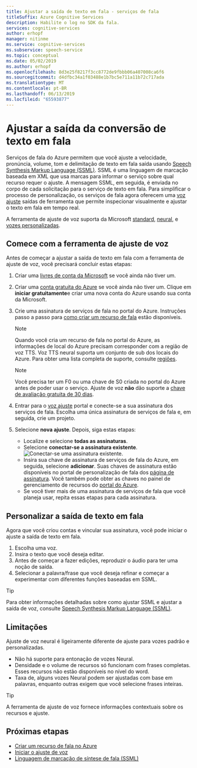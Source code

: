 ```yaml
---
title: Ajustar a saída de texto em fala - serviços de fala
titleSuffix: Azure Cognitive Services
description: Habilite o log no SDK da fala.
services: cognitive-services
author: erhopf
manager: nitinme
ms.service: cognitive-services
ms.subservice: speech-service
ms.topic: conceptual
ms.date: 05/02/2019
ms.author: erhopf
ms.openlocfilehash: 8d3e25f8217f3cc8772de9fbbb06a407008ca6f6
ms.sourcegitcommit: d4dfbc34a1f03488e1b7bc5e711a11b72c717ada
ms.translationtype: MT
ms.contentlocale: pt-BR
ms.lasthandoff: 06/13/2019
ms.locfileid: "65593877"
---
```

# <a name="fine-tune-text-to-speech-output"></a>Ajustar a saída da conversão de texto em fala

Serviços de fala do Azure permitem que você ajuste a velocidade, pronúncia, volume, tom e delimitação de texto em fala saída usando [Speech Synthesis Markup Language (SSML)](speech-synthesis-markup.md). SSML é uma linguagem de marcação baseada em XML que usa marcas para informar o serviço sobre qual recurso requer o ajuste. A mensagem SSML, em seguida, é enviada no corpo de cada solicitação para o serviço de texto em fala. Para simplificar o processo de personalização, os serviços de fala agora oferecem uma [voz ajuste](https://aka.ms/voicetuning) saídas de ferramenta que permite inspecionar visualmente e ajustar o texto em fala em tempo real.

A ferramenta de ajuste de voz suporta da Microsoft [standard](language-support.md#standard-voices), [neural](language-support.md#text-to-speech), e [vozes personalizadas](how-to-customize-voice-font.md).

## <a name="get-started-with-the-voice-tuning-tool"></a>Comece com a ferramenta de ajuste de voz

Antes de começar a ajustar a saída de texto em fala com a ferramenta de ajuste de voz, você precisará concluir estas etapas:

1. Criar uma [livres de conta da Microsoft](https://account.microsoft.com/account) se você ainda não tiver um.
2. Criar uma [conta gratuita do Azure](https://azure.microsoft.com/free/) se você ainda não tiver um. Clique em **iniciar gratuitamente**e criar uma nova conta do Azure usando sua conta da Microsoft.

3. Crie uma assinatura de serviços de fala no portal do Azure. Instruções passo a passo para [como criar um recurso de fala](https://docs.microsoft.com/azure/cognitive-services/speech-service/get-started#create-a-speech-resource-in-azure) estão disponíveis.
   >[!NOTE]
   >Quando você cria um recurso de fala no portal do Azure, as informações de local do Azure precisam corresponder com a região de voz TTS. Voz TTS neural suporta um conjunto de sub dos locais do Azure. Para obter uma lista completa de suporte, consulte [regiões](regions.md#text-to-speech).

   >[!NOTE]
   >Você precisa ter um F0 ou uma chave de S0 criada no portal do Azure antes de poder usar o serviço. Ajuste de voz **não** dão suporte a [chave de avaliação gratuita de 30 dias](https://docs.microsoft.com/azure/cognitive-services/speech-service/get-started?branch=release-build-cogserv-speech-services#free-trial).

4. Entrar para o [voz ajuste](https://aka.ms/voicetuning) portal e conecte-se a sua assinatura dos serviços de fala. Escolha uma única assinatura de serviços de fala e, em seguida, crie um projeto.
5. Selecione **nova ajuste**. Depois, siga estas etapas:

   * Localize e selecione **todas as assinaturas**.  
   * Selecione **conectar-se a assinatura existente**.  
     ![Conectar-se uma assinatura existente](./media/custom-voice/custom-voice-connect-subscription.png).
   * Insira sua chave de assinatura de serviços de fala do Azure, em seguida, selecione **adicionar**. Suas chaves de assinatura estão disponíveis no portal de personalização de fala dos [página de assinatura](https://go.microsoft.com/fwlink/?linkid=2090458). Você também pode obter as chaves no painel de gerenciamento de recursos do [portal do Azure](https://portal.azure.com/).
   * Se você tiver mais de uma assinatura de serviços de fala que você planeja usar, repita essas etapas para cada assinatura.

## <a name="customize-the-text-to-speech-output"></a>Personalizar a saída de texto em fala

Agora que você criou contas e vincular sua assinatura, você pode iniciar o ajuste a saída de texto em fala.

1. Escolha uma voz.
2. Insira o texto que você deseja editar.
3. Antes de começar a fazer edições, reproduzir o áudio para ter uma noção de saída.
4. Selecionar a palavra/frase que você deseja refinar e começar a experimentar com diferentes funções baseadas em SSML.

>[!TIP]
> Para obter informações detalhadas sobre como ajustar SSML e ajustar a saída de voz, consulte [Speech Synthesis Markup Language (SSML)](speech-synthesis-markup.md).

## <a name="limitations"></a>Limitações

Ajuste de voz neural é ligeiramente diferente de ajuste para vozes padrão e personalizadas.

* Não há suporte para entonação de vozes Neural.
* Densidade e o volume de recursos só funcionam com frases completas. Esses recursos não estão disponíveis no nível do word.
* Taxa de, alguns vozes Neural podem ser ajustadas com base em palavras, enquanto outras exigem que você selecione frases inteiras.

> [!TIP]
> A ferramenta de ajuste de voz fornece informações contextuais sobre os recursos e ajuste.

## <a name="next-steps"></a>Próximas etapas
* [Criar um recurso de fala no Azure](https://docs.microsoft.com/azure/cognitive-services/speech-service/get-started#create-a-speech-resource-in-azure)
* [Iniciar o ajuste de voz](https://speech.microsoft.com/app.html#/VoiceTuning)
* [Linguagem de marcação de síntese de fala (SSML)](speech-synthesis-markup.md)
